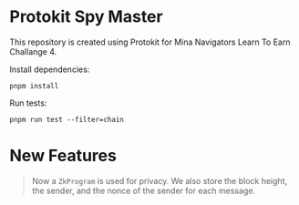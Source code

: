 # Protokit Spy Master

This repository is created using Protokit for Mina Navigators Learn To Earn Challange 4.

Install dependencies:

```shell
pnpm install
```

Run tests:

```shell
pnpm run test --filter=chain
```

# New Features

> Now a `ZkProgram` is used for privacy. We also store the block height, the sender, and the nonce of the sender for each message.
